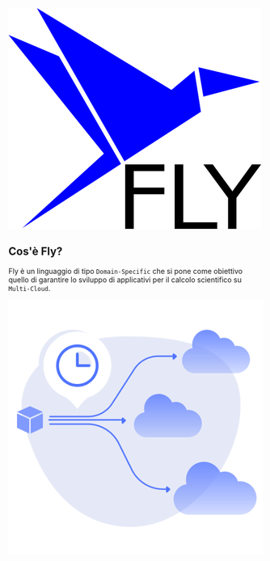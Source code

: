 ![intro](../../assets/fly/logo.png "Logo")
<!-- section-title: Fly -->

## Cos'è Fly?
<!-- block-start: grid -->

<!-- block-start: column,left -->
Fly è un linguaggio di tipo `Domain-Specific` che si pone come obiettivo quello di garantire lo sviluppo di applicativi per il calcolo scientifico su `Multi-Cloud`.
<!-- block-end -->
<!-- block-start: column -->
![cover](../../assets/fly/multi-cloud.svg "Multi-Cloud")

<!-- block-end -->
<!-- block-end -->
